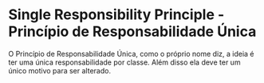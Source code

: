 # Single Responsibility Principle - Princípio de Responsabilidade Única

O Princípio de Responsabilidade Única, como o próprio nome diz, a ideia é ter uma única responsabilidade por classe. Além disso ela deve ter um único motivo para ser alterado.
